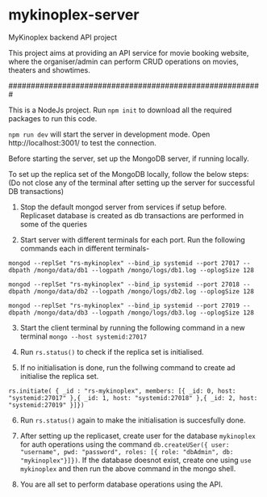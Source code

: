 # mykinoplex-server
MyKinoplex backend API project

This project aims at providing an API service for movie booking website, where the organiser/admin can perform CRUD operations on movies, theaters and showtimes. 

#########################################################

This is a NodeJs project. Run `npm init` to download all the required packages to run this code. 

`npm run dev` will start the server in development mode. Open http://localhost:3001/ to test the connection.

Before starting the server, set up the MongoDB server, if running locally.

To set up the replica set of the MongoDB locally, follow the below steps: (Do not close any of the terminal after setting up the server for successful DB transactions)

1. Stop the default mongod server from services if setup before. Replicaset database is created as db transactions are performed in some of the queries

2. Start server with different terminals for each port. Run the following commands each in different terminals-

`mongod --replSet "rs-mykinoplex" --bind_ip systemid --port 27017 --dbpath /mongo/data/db1 --logpath /mongo/logs/db1.log --oplogSize 128`

`mongod --replSet "rs-mykinoplex" --bind_ip systemid --port 27018 --dbpath /mongo/data/db2 --logpath /mongo/logs/db2.log --oplogSize 128`

`mongod --replSet "rs-mykinoplex" --bind_ip systemid --port 27019 --dbpath /mongo/data/db3 --logpath /mongo/logs/db3.log --oplogSize 128`

3. Start the client terminal by running the following command in a new terminal `mongo --host systemid:27017`

4. Run `rs.status()` to check if the replica set is initialised.

5. If no initialisation is done, run the follwing command to create ad initialise the replica set.

`rs.initiate( { _id : "rs-mykinoplex", members: [{ _id: 0, host: "systemid:27017" },{ _id: 1, host: "systemid:27018" },{ _id: 2, host: "systemid:27019" }]})`

6. Run `rs.status()` again to make the initialisation is succesfully done.

7. After setting up the replicaset, create user for the database `mykinoplex` for auth operations using the command `db.createUSer({ user: "username", pwd: "password", roles: [{ role: "dbAdmin", db: "mykinoplex"}]})`. If the database doesnot exist, create one using `use mykinoplex` and then run the above command in the mongo shell.

8. You are all set to perform database operations using the API.